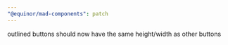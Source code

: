 ```yaml
---
"@equinor/mad-components": patch
---
```


outlined buttons should now have the same height/width as other buttons
